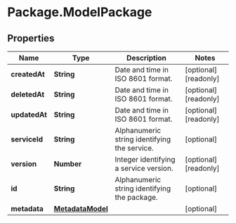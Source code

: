 # Package.ModelPackage

## Properties

Name | Type | Description | Notes
------------ | ------------- | ------------- | -------------
**createdAt** | **String** | Date and time in ISO 8601 format. | [optional] [readonly] 
**deletedAt** | **String** | Date and time in ISO 8601 format. | [optional] [readonly] 
**updatedAt** | **String** | Date and time in ISO 8601 format. | [optional] [readonly] 
**serviceId** | **String** | Alphanumeric string identifying the service. | [optional] 
**version** | **Number** | Integer identifying a service version. | [optional] [readonly] 
**id** | **String** | Alphanumeric string identifying the package. | [optional] 
**metadata** | [**MetadataModel**](MetadataModel.md) |  | [optional] 


